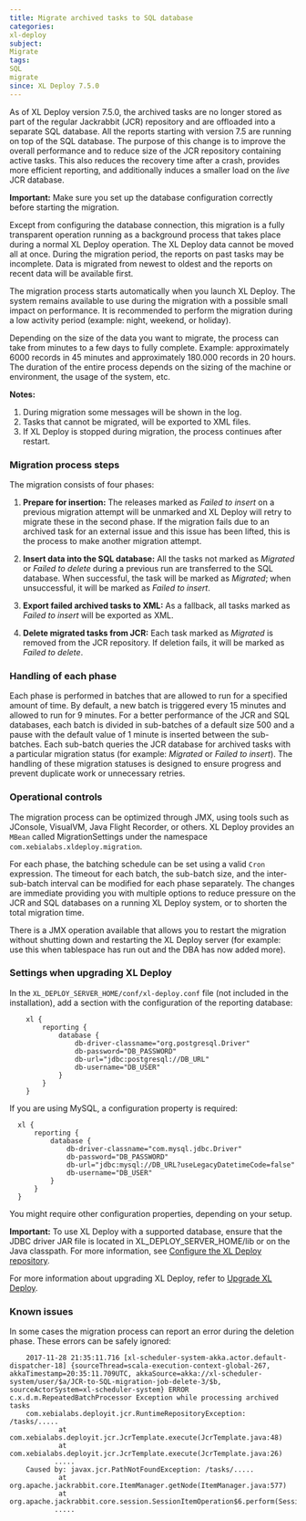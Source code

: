 ```yaml
---
title: Migrate archived tasks to SQL database
categories:
xl-deploy
subject:
Migrate
tags:
SQL
migrate
since: XL Deploy 7.5.0
---
```


As of XL Deploy version 7.5.0, the archived tasks are no longer stored as part of the regular Jackrabbit (JCR) repository and are offloaded into a separate SQL database. All the reports starting with version 7.5 are running on top of the SQL database. The purpose of this change is to improve the overall performance and to reduce size of the JCR repository containing active tasks. This also reduces the recovery time after a crash, provides more efficient reporting, and additionally induces a smaller load on the *live* JCR database.

**Important:** Make sure you set up the database configuration correctly before starting the migration.

Except from configuring the database connection, this migration is a fully transparent operation running as a background process that takes place during a normal XL Deploy operation. The XL Deploy data cannot be moved all at once. During the migration period, the reports on past tasks may be incomplete. Data is migrated from newest to oldest and the reports on recent data will be available first.

The migration process starts automatically when you launch XL Deploy. The system remains available to use during the migration with a possible small impact on performance. It is recommended to perform the migration during a low activity period (example: night, weekend, or holiday).

Depending on the size of the data you want to migrate, the process can take from minutes to a few days to fully complete.  Example: approximately 6000 records in 45 minutes and approximately 180.000 records in 20 hours. The duration of the entire process depends on the sizing of the machine or environment, the usage of the system, etc.

**Notes:**
1. During migration some messages will be shown in the log.
1. Tasks that cannot be migrated, will be exported to XML files.
1. If XL Deploy is stopped during migration, the process continues after restart.

### Migration process steps

The migration consists of four phases:
1. **Prepare for insertion:**
The releases marked as *Failed to insert* on a previous migration attempt will be unmarked and XL Deploy will retry to migrate these in the second phase. If the migration fails due to an archived task for an external issue and this issue has been lifted, this is the process to make another migration attempt.

1. **Insert data into the SQL database:**
All the tasks not marked as *Migrated* or *Failed to delete* during a previous run are transferred to the SQL database. When successful, the task will be marked as *Migrated*; when unsuccessful, it will be marked as *Failed to insert*.

1. **Export failed archived tasks to XML:**
As a fallback, all tasks marked as *Failed to insert* will be exported as XML.

1. **Delete migrated tasks from JCR:**
Each task marked as *Migrated* is removed from the JCR repository. If deletion fails, it will be marked as *Failed to delete*.

### Handling of each phase

Each phase is performed in batches that are allowed to run for a specified amount of time. By default, a new batch is triggered every 15 minutes and allowed to run for 9 minutes. For a better performance of the JCR and SQL databases, each batch is divided in sub-batches of a default size 500 and a pause with the default value of 1 minute is inserted between the sub-batches. Each sub-batch queries the JCR database for archived tasks with a particular migration status (for example: *Migrated* or *Failed to insert*). The handling of these migration statuses is designed to ensure progress and prevent duplicate work or unnecessary retries.

### Operational controls

The migration process can be optimized through JMX, using tools such as JConsole, VisualVM, Java Flight Recorder, or others. XL Deploy provides an `MBean` called MigrationSettings under the namespace `com.xebialabs.xldeploy.migration`.

For each phase, the batching schedule can be set using a valid `Cron` expression. The timeout for each batch, the sub-batch size, and the inter-sub-batch interval can be modified for each phase separately. The changes are immediate providing you with multiple options to reduce pressure on the JCR and SQL databases on a running XL Deploy system, or to shorten the total migration time.

There is a JMX operation available that allows you to restart the migration without shutting down and restarting the XL Deploy server (for example: use this when tablespace has run out and the DBA has now added more).

### Settings when upgrading XL Deploy

In the `XL_DEPLOY_SERVER_HOME/conf/xl-deploy.conf` file (not included in the installation), add a section with the configuration of the reporting database:

        xl {
            reporting {
                database {
                    db-driver-classname="org.postgresql.Driver"
                    db-password="DB_PASSWORD"
                    db-url="jdbc:postgresql://DB_URL"
                    db-username="DB_USER"
                }
            }
        }

If you are using MySQL, a configuration property is required:

      xl {
          reporting {
              database {
                  db-driver-classname="com.mysql.jdbc.Driver"
                  db-password="DB_PASSWORD"
                  db-url="jdbc:mysql://DB_URL?useLegacyDatetimeCode=false"
                  db-username="DB_USER"
              }
          }
      }

You might require other configuration properties, depending on your setup.

**Important:** To use XL Deploy with a supported database, ensure that the JDBC driver JAR file is located in XL_DEPLOY_SERVER_HOME/lib or on the Java classpath. For more information, see [Configure the XL Deploy repository](/xl-deploy/how-to/configure-the-xl-deploy-repository.html).

For more information about upgrading XL Deploy, refer to [Upgrade XL Deploy](/xl-deploy/how-to/upgrade-xl-deploy.html).

### Known issues

In some cases the migration process can report an error during the deletion phase. These errors can be safely ignored:

        2017-11-28 21:35:11.716 [xl-scheduler-system-akka.actor.default-dispatcher-18] {sourceThread=scala-execution-context-global-267, akkaTimestamp=20:35:11.709UTC, akkaSource=akka://xl-scheduler-system/user/$a/JCR-to-SQL-migration-job-delete-3/$b, sourceActorSystem=xl-scheduler-system} ERROR c.x.d.m.RepeatedBatchProcessor Exception while processing archived tasks
        com.xebialabs.deployit.jcr.RuntimeRepositoryException: /tasks/.....
                at com.xebialabs.deployit.jcr.JcrTemplate.execute(JcrTemplate.java:48)
                at com.xebialabs.deployit.jcr.JcrTemplate.execute(JcrTemplate.java:26)
               .....
        Caused by: javax.jcr.PathNotFoundException: /tasks/.....
                at org.apache.jackrabbit.core.ItemManager.getNode(ItemManager.java:577)
                at org.apache.jackrabbit.core.session.SessionItemOperation$6.perform(SessionItemOperation.java:129)
               .....
